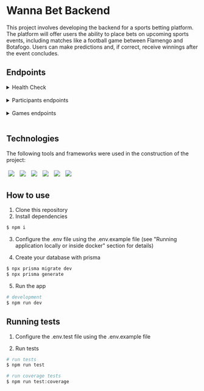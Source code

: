 # Wanna Bet Backend
This project involves developing the backend for a sports betting platform. The platform will offer users the ability to place bets on upcoming sports events, including matches like a football game between Flamengo and Botafogo. Users can make predictions and, if correct, receive winnings after the event concludes.

## Endpoints
<details>
  <summary>Health Check</summary>
  <ul>
  <li>Health response</li>
  <details>
    <summary>(GET "/health")</summary>
  
  ```javascript
// response
  "OK!"
  ```
  </details>
</ul>
</details>
<br/>

<details>
  <summary>Participants endpoints</summary>
<br/>
  <ul>
    <li>Creates new participant</li>
<details>
  <summary>
  (POST "participants")
  </summary>
  <ul>
    <li>
      Should not have balance below R$10,00
    </li>
  </ul>
    
  ```javascript
  // body
{
	"name": "exampleName",
	"balance": 1000,
}
  ```
</details>
</ul>
</details>
<br/>

<details>
  <summary>Games endpoints</summary>
<br/>
  <ul>
    <li>Creates new game</li>
<details>
  <summary>
  (POST "posts")
  </summary>
    
  ```javascript
  // body
{
  "homeTeamName": "Vasco",
  "awayTeamName": "Cruzeiro",
}
  ```
</details>
</ul>
</details>
<br/>

## Technologies
The following tools and frameworks were used in the construction of the project:
<p>
  <img style='margin: 5px;' src='https://img.shields.io/badge/TypeScript-007ACC?style=for-the-badge&logo=typescript&logoColor=white'/>
  <img style='margin: 5px;' src='https://img.shields.io/badge/Express%20js-000000?style=for-the-badge&logo=express&logoColor=white'/>
  <img style='margin: 5px;' src='https://img.shields.io/badge/Jest-C21325?style=for-the-badge&logo=jest&logoColor=white'/>
  <img style='margin: 5px;' src='https://img.shields.io/badge/Node%20js-339933?style=for-the-badge&logo=nodedotjs&logoColor=white'/>
  <img style='margin: 5px;' src='https://img.shields.io/badge/PostgreSQL-316192?style=for-the-badge&logo=postgresql&logoColor=white'/>
  <img style='margin: 5px;' src='https://img.shields.io/badge/Prisma-3982CE?style=for-the-badge&logo=Prisma&logoColor=white'/>
</p>

## How to use
1. Clone this repository
2. Install dependencies
```bash
$ npm i
```

3. Configure the .env file using the .env.example file (see "Running application locally or inside docker" section for details)

4. Create your database with prisma
```bash
$ npx prisma migrate dev
$ npx prisma generate
```

5. Run the app
```bash
# development
$ npm run dev
```

## Running tests
1. Configure the .env.test file using the .env.example file

3. Run tests
```bash
# run tests
$ npm run test

# run coverage tests
$ npm run test:coverage
```
